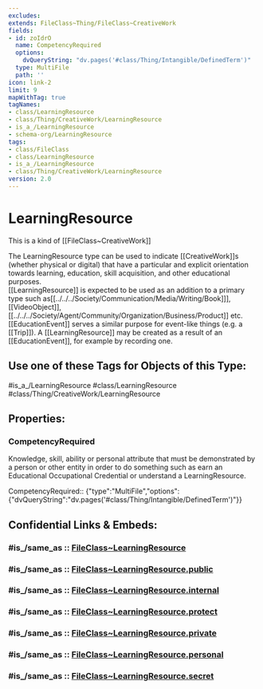 ```yaml
---
excludes: 
extends: FileClass~Thing/FileClass~CreativeWork
fields:
- id: zoIdrO
  name: CompetencyRequired
  options:
    dvQueryString: "dv.pages('#class/Thing/Intangible/DefinedTerm')"
  type: MultiFile
  path: ''
icon: link-2
limit: 9
mapWithTag: true
tagNames:
- class/LearningResource
- class/Thing/CreativeWork/LearningResource
- is_a_/LearningResource
- schema-org/LearningResource
tags:
- class/FileClass
- class/LearningResource
- is_a_/LearningResource
- class/Thing/CreativeWork/LearningResource
version: 2.0
---
```


# LearningResource
This is a kind of [[FileClass~CreativeWork]]

The LearningResource type can be used to indicate [[CreativeWork]]s (whether physical or digital) that have a particular and explicit orientation towards learning, education, skill acquisition, and other educational purposes.  
 [[LearningResource]] is expected to be used as an addition to a primary type such as[[../../../Society/Communication/Media/Writing/Book]]], [[VideoObject]], [[../../../Society/Agent/Community/Organization/Business/Product]] etc.  
 [[EducationEvent]] serves a similar purpose for event-like things (e.g. a [[Trip]]). A [[LearningResource]] may be created as a result of an [[EducationEvent]], for example by recording one.


## Use one of these Tags for Objects of this Type:

#is_a_/LearningResource
#class/LearningResource
#class/Thing/CreativeWork/LearningResource

## Properties:

### CompetencyRequired
Knowledge, skill, ability or personal attribute that must be demonstrated by a person or other entity in order to do something such as earn an Educational Occupational Credential or understand a LearningResource.

CompetencyRequired:: {"type":"MultiFile","options":{"dvQueryString":"dv.pages('#class/Thing/Intangible/DefinedTerm')"}}


## Confidential Links & Embeds: 

### #is_/same_as :: [FileClass~LearningResource](/_Standards/fileClass/FileClass~Thing/FileClass~CreativeWork/FileClass~LearningResource.md) 

### #is_/same_as :: [FileClass~LearningResource.public](/_public/fileClass/FileClass~Thing/FileClass~CreativeWork/FileClass~LearningResource.public.md) 

### #is_/same_as :: [FileClass~LearningResource.internal](/_internal/fileClass/FileClass~Thing/FileClass~CreativeWork/FileClass~LearningResource.internal.md) 

### #is_/same_as :: [FileClass~LearningResource.protect](/_protect/fileClass/FileClass~Thing/FileClass~CreativeWork/FileClass~LearningResource.protect.md) 

### #is_/same_as :: [FileClass~LearningResource.private](/_private/fileClass/FileClass~Thing/FileClass~CreativeWork/FileClass~LearningResource.private.md) 

### #is_/same_as :: [FileClass~LearningResource.personal](/_personal/fileClass/FileClass~Thing/FileClass~CreativeWork/FileClass~LearningResource.personal.md) 

### #is_/same_as :: [FileClass~LearningResource.secret](/_secret/fileClass/FileClass~Thing/FileClass~CreativeWork/FileClass~LearningResource.secret.md)

